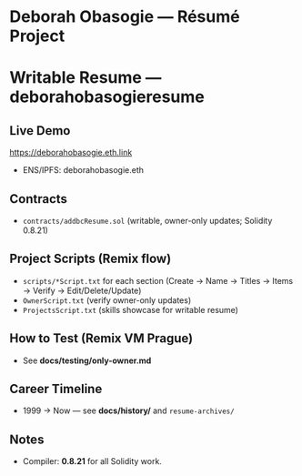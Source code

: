 # Deborah Obasogie — Résumé Project

# Writable Resume — deborahobasogieresume

## Live Demo
https://deborahobasogie.eth.link

- ENS/IPFS: deborahobasogie.eth

## Contracts
- `contracts/addbcResume.sol` (writable, owner-only updates; Solidity 0.8.21)

## Project Scripts (Remix flow)
- `scripts/*Script.txt` for each section (Create → Name → Titles → Items → Verify → Edit/Delete/Update)
- `OwnerScript.txt` (verify owner-only updates)
- `ProjectsScript.txt` (skills showcase for writable resume)

## How to Test (Remix VM Prague)
- See **docs/testing/only-owner.md**

## Career Timeline
- 1999 → Now — see **docs/history/** and `resume-archives/`

## Notes
- Compiler: **0.8.21** for all Solidity work.
